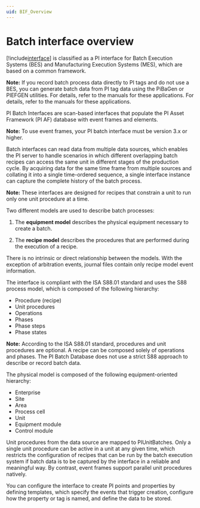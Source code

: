 ```yaml
---
uid: BIF_Overview
---
```


# Batch interface overview

<!-- Framework topic. Usually requires no edits. -->

[!include[interface](../includes/product-long.md)] is classified as a PI interface for Batch Execution Systems (BES) and Manufacturing Execution Systems (MES), which are based on a common framework. 

**Note:** If you record batch process data directly to PI tags and do not use a BES, you can generate batch data from PI tag data using the PiBaGen or PIEFGEN utilities. For details, refer to the manuals for these applications. For details, refer to the manuals for these applications.

PI Batch Interfaces are scan-based interfaces that populate the PI Asset Framework (PI AF) database with event frames and elements.          

**Note:** To use event frames, your PI batch interface must be version 3.x or higher.   

Batch interfaces can read data from multiple data sources, which enables the PI server to handle scenarios in which different overlapping batch recipes can access the same unit in different stages of the production cycle. By acquiring data for the same time frame from multiple sources and collating it into a single time-ordered sequence, a single interface instance can capture the complete history of the batch process.

**Note:**  These interfaces are designed for recipes that constrain a unit to run only one unit procedure at a time.

Two different models are used to describe batch processes: 

1. The **equipment model** describes the physical equipment necessary to create a batch. 

2. The **recipe model** describes the procedures that are performed during the execution of a recipe. 

There is no intrinsic or direct relationship between the models. With the exception of arbitration events, journal files contain only recipe model event information. 

The interface is compliant with the ISA S88.01 standard and uses the S88 process model, which is composed of the following hierarchy: 

* Procedure (recipe) 
* Unit procedures 
* Operations 
* Phases 
* Phase steps 
* Phase states 

**Note:** According to the ISA S88.01 standard, procedures and unit procedures are optional. A recipe can be composed solely of operations and phases. The PI Batch Database does not use a strict S88 approach to describe or record batch data.

The physical model is composed of the following equipment-oriented hierarchy:

* Enterprise 
* Site 
* Area 
* Process cell 
* Unit 
* Equipment module 
* Control module 

Unit procedures from the data source are mapped to PIUnitBatches. Only a single unit procedure can be active in a unit at any given time, which restricts the configuration of recipes that can be run by the batch execution system if batch data is to be captured by the interface in a reliable and meaningful way. By contrast, event frames support parallel unit procedures natively. 

You can configure the interface to create PI points and properties by defining templates, which specify the events that trigger creation, configure how the property or tag is named, and define the data to be stored. 
